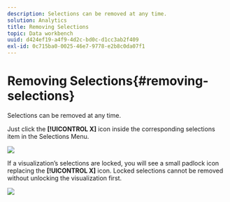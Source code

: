 ```yaml
---
description: Selections can be removed at any time.
solution: Analytics
title: Removing Selections
topic: Data workbench
uuid: d424ef19-a4f9-4d2c-bd0c-d1cc3ab2f409
exl-id: 0c715ba0-0025-46e7-9778-e2b8c0da07f1
---
```

# Removing Selections{#removing-selections}

Selections can be removed at any time.

 Just click the **[!UICONTROL X]** icon inside the corresponding selections item in the Selections Menu.

![](assets/selection_remove.png)

If a visualization’s selections are locked, you will see a small padlock icon replacing the **[!UICONTROL X]** icon. Locked selections cannot be removed without unlocking the visualization first.

![](assets/selection_remove_locked.png)
